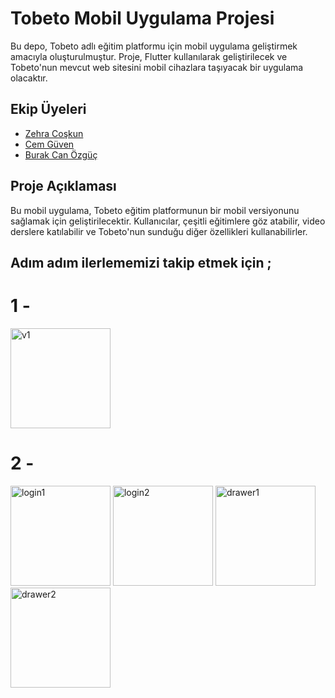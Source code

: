 # Tobeto Mobil Uygulama Projesi

Bu depo, Tobeto adlı eğitim platformu için mobil uygulama geliştirmek amacıyla oluşturulmuştur. Proje, Flutter kullanılarak geliştirilecek ve Tobeto'nun mevcut web sitesini mobil cihazlara taşıyacak bir uygulama olacaktır.

## Ekip Üyeleri
- [Zehra Coşkun](https://github.com/zehraCoskun)
- [Cem Güven](https://github.com/cemguven4108)
- [Burak Can Özgüç]()

## Proje Açıklaması

Bu mobil uygulama, Tobeto eğitim platformunun bir mobil versiyonunu sağlamak için geliştirilecektir. Kullanıcılar, çeşitli eğitimlere göz atabilir, video derslere katılabilir ve Tobeto'nun sunduğu diğer özellikleri kullanabilirler.

## Adım adım ilerlememizi takip etmek için ;
# 1 -
<img width="160" alt="v1" src="https://github.com/zehraCoskun/tobeto-mobile/assets/110024096/018383e0-872d-4109-8f34-af608d734320">

# 2 -
<img width="160" alt="login1" src="https://github.com/zehraCoskun/tobeto-mobile/assets/110024096/8476c010-239b-4e97-bec4-ac9929de21a4">

<img width="160" alt="login2" src="https://github.com/zehraCoskun/tobeto-mobile/assets/110024096/6ddafe0a-a193-46f2-8427-e1b97513d70f">

<img width="160" alt="drawer1" src="https://github.com/zehraCoskun/tobeto-mobile/assets/110024096/ecb47a73-5160-4f30-8004-b7c22c02edd5">

<img width="160" alt="drawer2" src="https://github.com/zehraCoskun/tobeto-mobile/assets/110024096/91ab2910-7210-4db6-bf3a-94f340549146">

